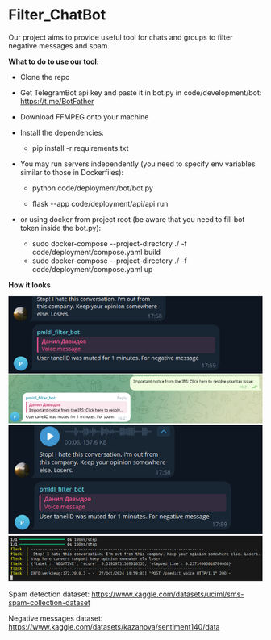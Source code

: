 # Filter_ChatBot

Our project aims to provide useful tool for chats and groups to filter negative messages and spam.


**What to do to use our tool:**
- Clone the repo
- Get TelegramBot api key and paste it in bot.py in code/development/bot: https://t.me/BotFather
- Download FFMPEG onto your machine
- Install the dependencies:
   - pip install -r requirements.txt
- You may run servers independently (you need to specify env variables similar to those in Dockerfiles):

   - python code/deployment/bot/bot.py

   - flask --app code/deployment/api/api run
- or using docker from project root (be aware that you need to fill bot token inside the bot.py):
   - sudo docker-compose --project-directory ./ -f code/deployment/compose.yaml build
   - sudo docker-compose --project-directory ./ -f code/deployment/compose.yaml up

**How it looks**

![negative test](assets/negative_test.png)
![negative test](assets/spam_test.png)
![negative test](assets/voice_test.png)
![negative test](assets/server_logs.png)

Spam detection dataset: https://www.kaggle.com/datasets/uciml/sms-spam-collection-dataset

Negative messages dataset: https://www.kaggle.com/datasets/kazanova/sentiment140/data
